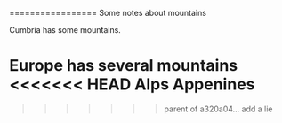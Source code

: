 =================
Some notes about mountains

Cumbria has some mountains.

Europe has several mountains
<<<<<<< HEAD
Alps
Appenines
=======
>>>>>>> parent of a320a04... add a lie
